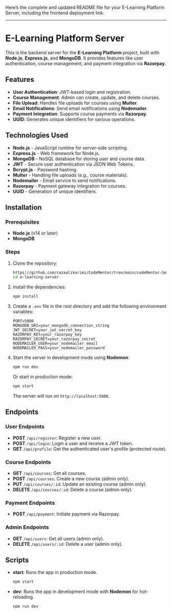 Here’s the complete and updated README file for your E-Learning Platform Server, including the frontend deployment link:

---

# E-Learning Platform Server

This is the backend server for the **E-Learning Platform** project, built with **Node.js**, **Express.js**, and **MongoDB**. It provides features like user authentication, course management, and payment integration via **Razorpay**.

## Features

- **User Authentication**: JWT-based login and registration.
- **Course Management**: Admin can create, update, and delete courses.
- **File Upload**: Handles file uploads for courses using **Multer**.
- **Email Notifications**: Send email notifications using **Nodemailer**.
- **Payment Integration**: Supports course payments via **Razorpay**.
- **UUID**: Generates unique identifiers for various operations.

## Technologies Used

- **Node.js** - JavaScript runtime for server-side scripting.
- **Express.js** - Web framework for Node.js.
- **MongoDB** - NoSQL database for storing user and course data.
- **JWT** - Secure user authentication via JSON Web Tokens.
- **Bcrypt.js** - Password hashing.
- **Multer** - Handling file uploads (e.g., course materials).
- **Nodemailer** - Email service to send notifications.
- **Razorpay** - Payment gateway integration for courses.
- **UUID** - Generation of unique identifiers.


## Installation

### Prerequisites

- **Node.js** (v14 or later)
- **MongoDB**

### Steps

1. Clone the repository:

   ```bash
   https://github.com/razaalikarimi/CodeMentor/tree/main/codeMentor-Server-master
   cd e-learning-server
   ```

2. Install the dependencies:

   ```bash
   npm install
   ```

3. Create a `.env` file in the root directory and add the following environment variables:

   ```
   PORT=5000
   MONGODB_URI=your_mongodb_connection_string
   JWT_SECRET=your_jwt_secret_key
   RAZORPAY_KEY=your_razorpay_key
   RAZORPAY_SECRET=your_razorpay_secret
   NODEMAILER_USER=your_nodemailer_email
   NODEMAILER_PASS=your_nodemailer_password
   ```

4. Start the server in development mode using **Nodemon**:

   ```bash
   npm run dev
   ```

   Or start in production mode:

   ```bash
   npm start
   ```

   The server will run on `http://localhost:5000`.

## Endpoints

### User Endpoints

- **POST** `/api/register`: Register a new user.
- **POST** `/api/login`: Login a user and receive a JWT token.
- **GET** `/api/profile`: Get the authenticated user's profile (protected route).

### Course Endpoints

- **GET** `/api/courses`: Get all courses.
- **POST** `/api/courses`: Create a new course (admin only).
- **PUT** `/api/courses/:id`: Update an existing course (admin only).
- **DELETE** `/api/courses/:id`: Delete a course (admin only).

### Payment Endpoints

- **POST** `/api/payment`: Initiate payment via Razorpay.

### Admin Endpoints

- **GET** `/api/users`: Get all users (admin only).
- **DELETE** `/api/users/:id`: Delete a user (admin only).

## Scripts

- **start**: Runs the app in production mode.

  ```bash
  npm start
  ```

- **dev**: Runs the app in development mode with **Nodemon** for hot-reloading.

  ```bash
  npm run dev
